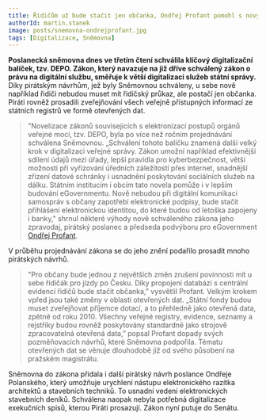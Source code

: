 ```yaml
---
title: Řidičům už bude stačit jen občanka, Ondřej Profant pomohl s novým digitalizačním zákonem
authorId: martin.stanek
image: posts/snemovna-ondrejprofant.jpg
tags: [Digitalizace, Sněmovna]
---
```


**Poslanecká sněmovna dnes ve třetím čtení schválila klíčový digitalizační balíček, tzv. DEPO. Zákon, který navazuje na již dříve schválený zákon o právu na digitální službu, směřuje k větší digitalizaci služeb státní správy.** Díky pirátským návrhům, jež byly Sněmovnou schváleny, u sebe nově například řidiči nebudou muset mít řidičský průkaz, ale postačí jen občanka. Piráti rovněž prosadili zveřejňování všech veřejně přístupných informací ze státních registrů ve formě otevřených dat.

> "Novelizace zákonů souvisejících s elektronizací postupů orgánů veřejné moci, tzv. DEPO, byla po více než ročním projednávání schválena Sněmovnou. „Schválení tohoto balíčku znamená další velký krok v digitalizaci veřejné správy. Zákon umožní například efektivnější sdílení údajů mezi úřady, lepší pravidla pro kyberbezpečnost, větší možnosti při vyřizování úředních záležitostí přes internet, snadnější zřízení datové schránky i usnadnění poskytování sociálních služeb na dálku. Státním institucím i obcím tato novela pomůže i v lepším budování eGovernmentu. Nově nebudou při digitální komunikaci samospráv s občany zapotřebí elektronické podpisy, bude stačit přihlášení elektronickou identitou, do které budou od letoška zapojeny i banky," shrnul některé výhody nově schváleného zákona jeho zpravodaj, pirátský poslanec a předseda podvýboru pro eGovernment [Ondřej Profant](https://praha8.pirati.cz/lide/ondrej-profant.html).

V průběhu projednávání zákona se do jeho znění podařilo prosadit mnoho pirátských návrhů. 

> "Pro občany bude jednou z největších změn zrušení povinnosti mít u sebe řidičák pro jízdy po Česku. Díky propojení databází s centrální evidencí řidičů bude stačit občanka,” vysvětlil Profant. Velkým krokem vpřed jsou také změny v oblasti otevřených dat. „Státní fondy budou muset zveřejňovat příjemce dotací, a to přehledně jako otevřená data, zpětně od roku 2010. Všechny veřejné registry, evidence, seznamy a rejstříky budou rovněž poskytovány standardně jako strojově zpracovatelná otevřená data,” popsal Profant dopady svých pozměňovacích návrhů, které Sněmovna podpořila. Tématu otevřených dat se věnuje dlouhodobě již od svého působení na pražském magistrátu.

Sněmovna do zákona přidala i další pirátský návrh poslance Ondřeje Polanského, který umožňuje urychlení nástupu elektronického razítka architektů a stavebních techniků. To usnadní vedení elektronických stavebních deníků. Schválena naopak nebyla potřebná digitalizace exekučních spisů, kterou Piráti prosazují. Zákon nyní putuje do Senátu.
